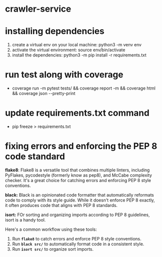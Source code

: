 # crawler-service

# installing dependencies
  1. create a virtual env on your local machine: python3 -m venv env
  2. activate the virtual environment: source env/bin/activate
  3. install the dependencies: python3 -m pip install -r requirements.txt

# run test along with coverage
  -  coverage run -m pytest tests/ && coverage report -m && coverage html && coverage json --pretty-print

# update requirements.txt command
  - pip freeze > requirements.txt

# fixing errors and enforcing the PEP 8 code standard
  **flake8**: Flake8 is a versatile tool that combines multiple linters,
  including PyFlakes, pycodestyle (formerly know as pep8), and McCabe
  complexity checker. It's a great choice for catching errors and
  enforcing PEP 8 style conventions.

  **black:** Black is an opinionated code formatter that automatically
  reformats code to comply with its style guide. While it doesn't
  enforce PEP 8 exactly, it often produces code that aligns with
  PEP 8 standards.

  **isort:** FOr sorting and organizing imports according to PEP 8 guidelines,
  isort is a handy tool.

  Here's a common workflow using these tools:
  1. Run **`flake8`** to catch errors and enforce PEP 8 style conventions.
  2. Run **`black src/`** to automatically format code in a consistent style.
  3. Run **`isort src/`** to organize sort imports.
